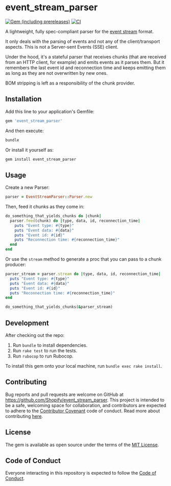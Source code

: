 # event_stream_parser

[![Gem (including prereleases)](https://img.shields.io/gem/v/event_stream_parser?1.0.0)](https://rubygems.org/gems/event_stream_parser)
[![CI](https://github.com/Shopify/event_stream_parser/actions/workflows/ci.yml/badge.svg)](https://github.com/Shopify/event_stream_parser/actions/workflows/ci.yml)

A lightweight, fully spec-compliant parser for the
[event stream](https://www.w3.org/TR/eventsource/) format.

It only deals with the parsing of events and not any of the client/transport
aspects. This is not a Server-sent Events (SSE) client.

Under the hood, it's a stateful parser that receives chunks (that are received
from an HTTP client, for example) and emits events as it parses them. But it
remembers the last event id and reconnection time and keeps emitting them as
long as they are not overwritten by new ones.

BOM stripping is left as a responsibility of the chunk provider.

## Installation

Add this line to your application's Gemfile:

```ruby
gem 'event_stream_parser'
```

And then execute:

```sh
bundle
```

Or install it yourself as:

```sh
gem install event_stream_parser
```

## Usage

Create a new Parser:

```rb
parser = EventStreamParser::Parser.new
```

Then, feed it chunks as they come in:

```rb
do_something_that_yields_chunks do |chunk|
  parser.feed(chunk) do |type, data, id, reconnection_time|
    puts "Event type: #{type}"
    puts "Event data: #{data}"
    puts "Event id: #{id}"
    puts "Reconnection time: #{reconnection_time}"
  end
end
```

Or use the `stream` method to generate a proc that you can pass to a chunk
producer:

```rb
parser_stream = parser.stream do |type, data, id, reconnection_time|
  puts "Event type: #{type}"
  puts "Event data: #{data}"
  puts "Event id: #{id}"
  puts "Reconnection time: #{reconnection_time}"
end

do_something_that_yields_chunks(&parser_stream)
```

## Development

After checking out the repo:

1. Run `bundle` to install dependencies.
2. Run `rake test` to run the tests.
3. Run `rubocop` to run Rubocop.

To install this gem onto your local machine, run `bundle exec rake install`.

## Contributing

Bug reports and pull requests are welcome on GitHub at
https://github.com/Shopify/event_stream_parser. This project is intended to be a
safe, welcoming space for collaboration, and contributors are expected to adhere
to the [Contributor Covenant](http://contributor-covenant.org) code of conduct. Read more about contributing [here](https://github.com/Shopify/event_stream_parser/blob/main/CONTRIBUTING.md).

## License

The gem is available as open source under the terms of the
[MIT License](https://opensource.org/licenses/MIT).

## Code of Conduct

Everyone interacting in this repository is expected to follow the
[Code of Conduct](https://github.com/Shopify/event_stream_parser/blob/main/CODE_OF_CONDUCT.md).
